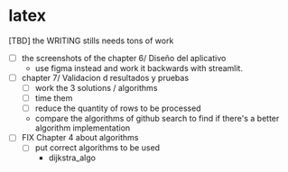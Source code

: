 # latex


[TBD] the WRITING stills needs tons of work 

- [ ] the screenshots of the chapter 6/ Diseño del aplicativo 
  - use figma instead and work it backwards with streamlit.
- [ ] chapter 7/ Validacion d resultados y pruebas
  - [ ] work the 3 solutions / algorithms
  - [ ] time them
  - [ ] reduce the quantity of rows to be processed
  - compare the algorithms of github search to find if there's a better algorithm implementation
- [ ] FIX Chapter 4 about algorithms
  - [ ] put correct algorithms to be used
    - dijkstra_algo



